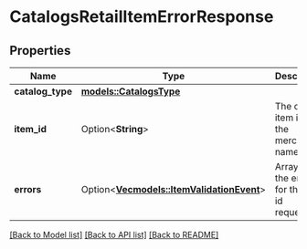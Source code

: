 # CatalogsRetailItemErrorResponse

## Properties

Name | Type | Description | Notes
------------ | ------------- | ------------- | -------------
**catalog_type** | [**models::CatalogsType**](CatalogsType.md) |  | 
**item_id** | Option<**String**> | The catalog item id in the merchant namespace | [optional]
**errors** | Option<[**Vec<models::ItemValidationEvent>**](ItemValidationEvent.md)> | Array with the errors for the item id requested | [optional]

[[Back to Model list]](../README.md#documentation-for-models) [[Back to API list]](../README.md#documentation-for-api-endpoints) [[Back to README]](../README.md)


